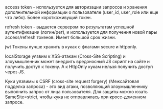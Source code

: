 access token - используется для авторизации запросов и хранения дополнительной информации о пользователе (user_id, user_role или еще что либо). Более короткоживущий токен.

refresh token - выдается сервером по результатам успешной аутентификации (логин/рег), и используется для получения новой пары access/refresh токенов. Имеет большой срок жизни.

jwt Токены лучше хранить в куках с флагами secure и httponly.

localStorage уязвим к XSS-атакам (Cross-Site Scripting) и злоумышленник может внедрить вредоносный JS скрипт на сайте и получить доступ к токену. А к HttpOnly кукам нельзя получить доступ через JS. 

Куки уязвимы к CSRF (cross-site request forgery) (Межсайтовая подделка запроса) - это вид атаки, позволяющий злоумышленнику выполнить запрос от лица пользователя. Для защиты можно юзать SameSite=strict, чтобы кука не отправлялась при кросс-доменном запросе.